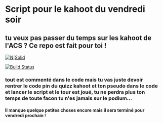 # Script pour le kahoot du vendredi soir  
## tu veux pas passer du temps sur les kahoot de l'ACS ? Ce repo est fait pour toi !

[![N|Solid](https://cldup.com/dTxpPi9lDf.thumb.png)](https://nodesource.com/products/nsolid)

[![Build Status](https://travis-ci.org/joemccann/dillinger.svg?branch=master)](https://travis-ci.org/joemccann/dillinger)

### tout est commenté dans le code mais tu vas juste devoir rentrer le code pin du quizz kahoot et ton pseudo dans le code et lancer le script et le tour est joué, tu ne perdra plus ton temps de toute facon tu n'es jamais sur le podium...
#### Il manque quelque petites choses encore mais il sera terminé pour vendredi prochain !

